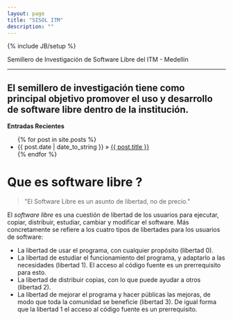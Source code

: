 ```yaml
---
layout: page
title: "SISOL ITM"
description: ""
---
```

{% include JB/setup %}

Semillero de Investigaci&oacute;n de Software Libre del ITM - Medellin

---
## El semillero de investigaci&oacute;n tiene como principal objetivo promover el uso y desarrollo de software libre dentro de la instituci&oacute;n.


**Entradas Recientes**

<ul class="posts">
 {% for post in site.posts %}
   <li><span>{{ post.date | date_to_string }}</span> &raquo; <a href="{{ BASE_PATH }}{{ post.url }}">{{ post.title }}</a></li>
 {% endfor %}
</ul>

# Que es software libre ?

> "El Software Libre es un asunto de libertad, no de precio." 

El *software libre* es una cuesti&oacute;n de libertad de los usuarios para ejecutar, copiar, distribuir, estudiar, cambiar y modificar el software. M&aacute;s concretamente se refiere a los cuatro tipos de libertades para los usuarios de software:

* La libertad de usar el programa, con cualquier prop&oacute;sito (libertad 0).
* La libertad de estudiar el funcionamiento del programa, y adaptarlo a las necesidades (libertad 1). El acceso al c&oacute;digo fuente es un prerrequisito para esto.
* La libertad de distribuir copias, con lo que puede ayudar a otros (libertad 2).
* La libertad de mejorar el programa y hacer p&uacute;blicas las mejoras, de modo que toda la comunidad se beneficie (libertad 3). De igual forma que la libertad 1 el acceso al c&oacute;digo fuente es un prerrequisito.